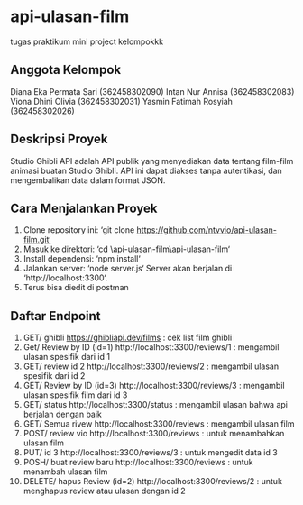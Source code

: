 # api-ulasan-film
tugas praktikum mini project kelompokkk

## Anggota Kelompok
Diana Eka Permata Sari (362458302090)
Intan Nur Annisa (362458302083)
Viona Dhini Olivia (362458302031)
Yasmin Fatimah Rosyiah (362458302026)

## Deskripsi Proyek
Studio Ghibli API adalah API publik yang menyediakan data tentang film-film animasi buatan Studio Ghibli. API ini dapat diakses tanpa autentikasi, dan mengembalikan data dalam format JSON.

 ## Cara Menjalankan Proyek 
1. Clone repository ini: ‘git clone https://github.com/ntvvio/api-ulasan-film.git‘
2. Masuk ke direktori: ‘cd \api-ulasan-film\api-ulasan-film‘
3. Install dependensi: ‘npm install‘
4. Jalankan server: ‘node server.js‘
Server akan berjalan di ‘http://localhost:3300‘.
5. Terus bisa diedit di postman

## Daftar Endpoint
1. GET/ ghibli https://ghibliapi.dev/films : cek list film ghibli
2. Get/ Review by ID (id=1) http://localhost:3300/reviews/1 : mengambil ulasan spesifik dari id 1
3. GET/ review id 2 http://localhost:3300/reviews/2 : mengambil ulasan spesifik dari id 2
4. GET/ Review by ID (id=3) http://localhost:3300/reviews/3 : mengambil ulasan spesifik film dari id 3
5. GET/ status http://localhost:3300/status : mengambil ulasan bahwa api berjalan dengan baik
6. GET/ Semua rivew http://localhost:3300/reviews : mengambil ulasan film
7. POST/ review vio http://localhost:3300/reviews : untuk menambahkan ulasan film
8. PUT/ id 3 http://localhost:3300/reviews/3 : untuk mengedit data id 3
9. POSH/ buat review baru http://localhost:3300/reviews : untuk menambah ulasan film
10. DELETE/ hapus Review (id=2) http://localhost:3300/reviews/2 : untuk menghapus review atau ulasan dengan id 2
